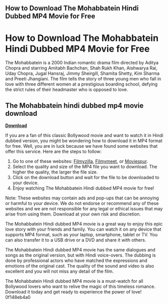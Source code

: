 ## How to Download The Mohabbatein Hindi Dubbed MP4 Movie for Free

  
# How to Download The Mohabbatein Hindi Dubbed MP4 Movie for Free
 
The Mohabbatein is a 2000 Indian romantic drama film directed by Aditya Chopra and starring Amitabh Bachchan, Shah Rukh Khan, Aishwarya Rai, Uday Chopra, Jugal Hansraj, Jimmy Sheirgill, Shamita Shetty, Kim Sharma and Preeti Jhangiani. The film tells the story of three young men who fall in love with three different women at a prestigious boarding school, defying the strict rules of their headmaster who is opposed to love.
 
## The Mohabbatein hindi dubbed mp4 movie download


[**Download**](https://www.google.com/url?q=https%3A%2F%2Furloso.com%2F2tKAxT&sa=D&sntz=1&usg=AOvVaw3uEE3f1CWykATpZQkx8Xcx)

 
If you are a fan of this classic Bollywood movie and want to watch it in Hindi dubbed version, you might be wondering how to download it in MP4 format for free. Well, you are in luck because we have found some websites that offer this service. Here are the steps to follow:
 
1. Go to one of these websites: [Filmyzilla](https://www.filmyzilla.red/download/1089/mohabbatein-full-movie.html), [Filmymeet](https://www.filmymeet.co.in/mohabbatein-2000-hindi-dubbed-full-movie.html), or [Moviespur](https://www.moviespur.com/movies/mohabbatein-2000-1080p-web-dl-full-movie-download-1006.html).
2. Select the quality and size of the MP4 file you want to download. The higher the quality, the larger the file size.
3. Click on the download button and wait for the file to be downloaded to your device.
4. Enjoy watching The Mohabbatein Hindi dubbed MP4 movie for free!

Note: These websites may contain ads and pop-ups that can be annoying or harmful to your device. We do not endorse or recommend any of these websites and we are not responsible for any legal or ethical issues that may arise from using them. Download at your own risk and discretion.
  
The Mohabbatein Hindi dubbed MP4 movie is a great way to enjoy this epic love story with your friends and family. You can watch it on any device that supports MP4 format, such as your laptop, smartphone, tablet or TV. You can also transfer it to a USB drive or a DVD and share it with others.
 
The Mohabbatein Hindi dubbed MP4 movie has the same dialogues and songs as the original version, but with Hindi voice-overs. The dubbing is done by professional actors who have matched the expressions and emotions of the original cast. The quality of the sound and video is also excellent and you will not miss any detail of the film.
 
The Mohabbatein Hindi dubbed MP4 movie is a must-watch for all Bollywood lovers who want to relive the magic of this timeless romance. Download it today and get ready to experience the power of love!
 0f148eb4a0
